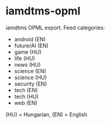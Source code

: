 # iamdtms-opml
iamdtms OPML export. 
Feed categories:

- android (EN)
- future/AI (EN)
- game (HU)
- life (HU)
- news (HU)
- science (EN)
- science (HU)
- security (EN)
- tech (EN)
- tech (HU)
- web (EN)

(HU) = Hungarian, (EN) = English

